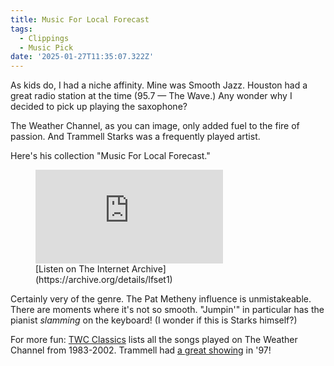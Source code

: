 ```yaml
---
title: Music For Local Forecast
tags:
  - Clippings
  - Music Pick
date: '2025-01-27T11:35:07.322Z'
---
```


As kids do, I had a niche affinity. Mine was Smooth Jazz. Houston had a great radio station at the time (95.7 — The Wave.) Any wonder why I decided to pick up playing the saxophone?

The Weather Channel, as you can image, only added fuel to the fire of passion. And Trammell Starks was a frequently played artist.

Here's his collection "Music For Local Forecast."

<figure>
<iframe src="https://archive.org/embed/lfset1" frameborder="0" webkitallowfullscreen="true" mozallowfullscreen="true" allowfullscreen className="internet_archive_audio" ></iframe>
<figcaption>[Listen on The Internet Archive](https://archive.org/details/lfset1)</figcaption>
</figure>

Certainly very of the genre. The Pat Metheny influence is unmistakeable. There are moments where it's not so smooth. "Jumpin'" in particular has the pianist _slamming_ on the keyboard! (I wonder if this is Starks himself?)

For more fun: [TWC Classics](https://twcclassics.com/audio/years.html) lists all the songs played on The Weather Channel from 1983-2002. Trammell had [a great showing](https://twcclassics.com/audio/years-1997.html) in '97!
